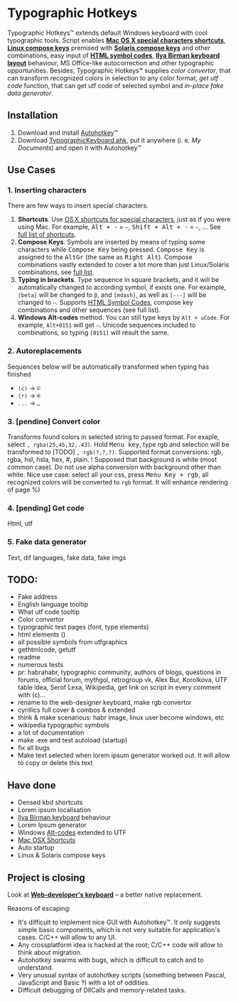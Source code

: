 # Typographic Hotkeys

Typographic Hotkeys™ extends default Windows keyboard with cool typographic tools. Script enables <a href="http://www.nouilles.info/keyboard_shortcuts.html">**Mac OS X special characters shortcuts**</a>, <a href="http://help.ubuntu.com/community/GtkComposeTable">**Linux compose keys**</a> premised with <a href="http://docs.oracle.com/cd/E19683-01/806-4743/6jdq6q2n7/index.html">**Solaris compose keys**</a> and other combinations, easy input of <a href="http://www.w3schools.com/tags/ref_symbols.asp">**HTML symbol codes**</a>, <a href="http://ilyabirman.ru/projects/typography-layout/">**Ilya Birman keyboard layout**</a> behaviour, MS Office-like autocorrection and other typographic opportunities. Besides, Typographic Hotkeys℠ supplies _color convertor_, that can transform recognized colors in selection to any color format, _get utf code_ function, that can get utf code of selected symbol and _in-place fake data generator_.

## Installation
1. Download and install <a href="http://www.autohotkey.com/">Autohotkey</a>™
2. Download <a href="http://dmitry-ivanov.me/playground/windows_typographic_hotkeys/TypographicHotkeys.ahk">TypographicKeyboard.ahk</a>, put it anywhere (i. e. _My Documents_) and open it with Autohotkey™

## Use Cases

### 1. Inserting characters

There are few ways to insert special characters.

1. **Shortcuts**. Use <a href="http://www.nouilles.info/keyboard_shortcuts.html">OS X shortcuts for special characters</a>, just as if you were using Mac. For example, <kbd>Alt + -</kbd> = `–`, <kbd>Shift + Alt + -</kbd> = `—`, … See <a href="">full list of shortcuts</a>.
2. **Compose Keys**. Symbols are inserted by means of typing some characters while <kbd>Compose Key</kbd> being pressed. <kbd>Compose Key</kbd> is assigned to the <kbd>AltGr</kbd> (the same as <kbd>Right Alt</kbd>). Compose combinations vastly extended to cover a lot more than just Linux/Solaris combinations, see <a href="https://github.com/dfcreative/windows_typographic_hotkeys/blob/master/COMBINATIONS.md">full list</a>.
3. **Typing in brackets**. Type sequence in square brackets, and it will be automatically changed to according symbol, if exists one. For example, `[beta]` will be changed to `β`, and `[mdash]`, as well as `[---]` will be changed to `—`. Supports <a href="http://www.w3schools.com/tags/ref_symbols.asp">HTML Symbol Codes</a>, compose key combinations and other sequences (see full list).
4. **Windows Alt-codes** method. You can still type keys by `Alt + uCode`. For example, `Alt+0151` will get `—`. Unicode sequences included to combinations, so typing `[0151]` will result the same.

### 2. Autoreplacements

Sequences below will be automatically transformed when typing has finished

 * `(c)` → `©`
 * `(r)` → `®`
 * `...` → `…`

### 3. [pendine] Convert color

Transforms found colors in selected string to passed format. For exaple, select `, rgba(25,45,32,.43)`. Hold <kbd>Menu key</kbd>, type rgb and selection will be transformed to [TODO] `, rgb(?,?,?)`. Supported format conversions: rgb, rgba, hsl, hsla, hex, #, plain.
! Supposed that background is white (most common case). Do not use alpha conversion with background other than white.
Nice use case: select all your css, press <kbd>Menu Key + rgb</kbd>, all recognized colors will be converted to `rgb` format. It will enhance rendering of page %)

### 4. [pending] Get code

Html, utf

### 5. Fake data generator

Text, dif languages, fake data, fake imgs

## TODO:

* Fake address
* English language tooltip
* What utf code tooltip
* Color convertor
* typographic test pages (font, type elements)
* html elements ()
* all possible symbols from utfgraphics
* gethtmlcode, getutf
* readme
* numerous tests
* pr: habrahabr, typographic community, authors of blogs, questions in forums, official forum, mythgol, retrogroup vk, Alex Bur, Korolkova, UTF table idea, Serof Lexa, Wikipedia, get link on script in every comment with (c)…
* rename to the web-designer keyboard, make rgb convertor
* cyrillics full cover & combos & extended
* think & make scenarious: habr image, linux user become windows, etc 
* wikipedia typographic symbols
* a lot of documentation
* make .exe and test autoload (startup)
* fix all bugs
* Make text selected when lorem ipsum generator worked out. It will allow to copy or delete this text



## Have done
* Densed kbd shortcuts
* Lorem ipsum localisation
* <a href="http://ilyabirman.ru/projects/typography-layout/">Ilya Birman keyboard</a> behaviour
* Lorem Ipsum generator
* Windows <a href="http://en.wikipedia.org/wiki/Alt_code">Alt-codes</a> extended to UTF
* <a href="http://www.nouilles.info/keyboard_shortcuts.html">Mac OSX Shortcuts</a>
* Auto startup
* Linux & Solaris compose keys

## Project is closing
Look at <a href="">**Web-developer's keyboard**</a> – a better native replacement.

Reasons of escaping:

* It's difficult to implement nice GUI with Autohotkey™. It only suggests simple basic components, which is not very suitable for application's cases. C/C++ will allow to any UI.
* Any crossplatform idea is hacked at the root; C/C++ code will allow to think about migration.
* Autohotkey swarms with bugs, which is difficult to catch and to understand.
* Very unusual syntax of autohotkey scripts (something between Pascal, JavaScript and Basic ‽) with a lot of oddities.
* Difficult debugging of DllCalls and memory-related tasks.
